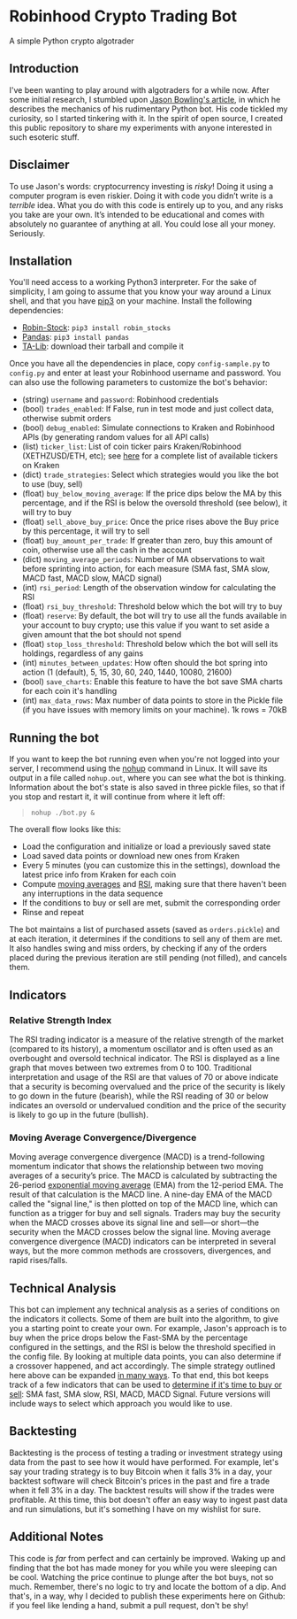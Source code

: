 # Robinhood Crypto Trading Bot
A simple Python crypto algotrader 

## Introduction
I've been wanting to play around with algotraders for a while now. After some initial research, I stumbled upon [Jason Bowling's article](https://medium.com/swlh/a-full-crypto-trading-bot-in-python-aafba122bc4e), in which he describes the mechanics of his rudimentary Python bot. His code tickled my curiosity, so I started tinkering with it. In the spirit of open source, I created this public repository to share my experiments with anyone interested in such esoteric stuff.

## Disclaimer
To use Jason's words: cryptocurrency investing is *risky*! Doing it using a computer program is even riskier. Doing it with code you didn’t write is a _terrible_ idea. What you do with this code is entirely up to you, and any risks you take are your own. It’s intended to be educational and comes with absolutely no guarantee of anything at all. You could lose all your money. Seriously.

## Installation
You'll need access to a working Python3 interpreter. For the sake of simplicity, I am going to assume that you know your way around a Linux shell, and that you have [pip3](https://linuxize.com/post/how-to-install-pip-on-ubuntu-18.04/#installing-pip-for-python-3) on your machine. Install the following dependencies:
* [Robin-Stock](http://www.robin-stocks.com/en/latest/quickstart.html): `pip3 install robin_stocks`
* [Pandas](https://pandas.pydata.org/pandas-docs/stable/index.html): `pip3 install pandas`
* [TA-Lib](https://www.ta-lib.org/): download their tarball and compile it

Once you have all the dependencies in place, copy `config-sample.py` to `config.py` and enter at least your Robinhood username and password. You can also use the following parameters to customize the bot's behavior:
* (string) `username` and `password`: Robinhood credentials
* (bool) `trades_enabled`:  If False, run in test mode and just collect data, otherwise submit orders
* (bool) `debug_enabled`: Simulate connections to Kraken and Robinhood APIs (by generating random values for all API calls)
* (list) `ticker_list`: List of coin ticker pairs Kraken/Robinhood (XETHZUSD/ETH, etc); see [here](https://api.kraken.com/0/public/AssetPairs) for a complete list of available tickers on Kraken
* (dict) `trade_strategies`: Select which strategies would you like the bot to use (buy, sell)
* (float) `buy_below_moving_average`: If the price dips below the MA by this percentage, and if the RSI is below the oversold threshold (see below), it will try to buy
* (float) `sell_above_buy_price`: Once the price rises above the Buy price by this percentage, it will try to sell
* (float) `buy_amount_per_trade`: If greater than zero, buy this amount of coin, otherwise use all the cash in the account
* (dict) `moving_average_periods`: Number of MA observations to wait before sprinting into action, for each measure (SMA fast, SMA slow, MACD fast, MACD slow, MACD signal)
* (int) `rsi_period`: Length of the observation window for calculating the RSI
* (float) `rsi_buy_threshold`: Threshold below which the bot will try to buy
* (float) `reserve`: By default, the bot will try to use all the funds available in your account to buy crypto; use this value if you want to set aside a given amount that the bot should not spend
* (float) `stop_loss_threshold`: Threshold below which the bot will sell its holdings, regardless of any gains
* (int) `minutes_between_updates`: How often should the bot spring into action (1 (default), 5, 15, 30, 60, 240, 1440, 10080, 21600)
* (bool) `save_charts`: Enable this feature to have the bot save SMA charts for each coin it's handling
* (int) `max_data_rows`: Max number of data points to store in the Pickle file (if you have issues with memory limits on your machine). 1k rows = 70kB

## Running the bot
If you want to keep the bot running even when you're not logged into your server, I recommend using the [nohup](https://linuxize.com/post/linux-nohup-command/) command in Linux. It will save its output in a file called `nohup.out`, where you can see what the bot is thinking. Information about the bot's state is also saved in three pickle files, so that if you stop and restart it, it will continue from where it left off:

> `nohup ./bot.py &`

The overall flow looks like this:
* Load the configuration and initialize or load a previously saved state
* Load saved data points or download new ones from Kraken
* Every 5 minutes (you can customize this in the settings), download the latest price info from Kraken for each coin
* Compute [moving averages](https://www.investopedia.com/terms/m/movingaverage.asp) and [RSI](https://www.investopedia.com/terms/r/rsi.asp), making sure that there haven't been any interruptions in the data sequence
* If the conditions to buy or sell are met, submit the corresponding order
* Rinse and repeat

The bot maintains a list of purchased assets (saved as `orders.pickle`) and at each iteration, it determines if the conditions to sell any of them are met. It also handles swing and miss orders, by checking if any of the orders placed during the previous iteration are still pending (not filled), and cancels them.

## Indicators
### Relative Strength Index
The RSI trading indicator is a measure of the relative strength of the market (compared to its history), a momentum oscillator and is often used as an overbought and oversold technical indicator. The RSI is displayed as a line graph that moves between two extremes from 0 to 100. Traditional interpretation and usage of the RSI are that values of 70 or above indicate that a security is becoming overvalued and the price of the security is likely to go down in the future (bearish), while the RSI reading of 30 or below indicates an oversold or undervalued condition and the price of the security is likely to go up in the future (bullish).

### Moving Average Convergence/Divergence
Moving average convergence divergence (MACD) is a trend-following momentum indicator that shows the relationship between two moving averages of a security’s price. The MACD is calculated by subtracting the 26-period [exponential moving average](https://www.investopedia.com/terms/e/ema.asp) (EMA) from the 12-period EMA. The result of that calculation is the MACD line. A nine-day EMA of the MACD called the "signal line," is then plotted on top of the MACD line, which can function as a trigger for buy and sell signals. Traders may buy the security when the MACD crosses above its signal line and sell—or short—the security when the MACD crosses below the signal line. Moving average convergence divergence (MACD) indicators can be interpreted in several ways, but the more common methods are crossovers, divergences, and rapid rises/falls.

## Technical Analysis
This bot can implement any technical analysis as a series of conditions on the indicators it collects. Some of them are built into the algorithm, to give you a starting point to create your own. For example, Jason's approach is to buy when the price drops below the Fast-SMA by the percentage configured in the settings, and the RSI is below the threshold specified in the config file. By looking at multiple data points, you can also determine if a crossover happened, and act accordingly. The simple strategy outlined here above can be expanded [in many ways](https://medium.com/mudrex/rsi-trading-strategy-with-20-sma-on-mudrex-a26bd2ac039b). To that end, this bot keeps track of a few indicators that can be used to [determine if it's time to buy or sell](https://towardsdatascience.com/algorithmic-trading-with-macd-and-python-fef3d013e9f3): SMA fast, SMA slow, RSI, MACD, MACD Signal. Future versions will include ways to select which approach you would like to use. 

## Backtesting
Backtesting is the process of testing a trading or investment strategy using data from the past to see how it would have performed. For example, let's say your trading strategy is to buy Bitcoin when it falls 3% in a day, your backtest software will check Bitcoin's prices in the past and fire a trade when it fell 3% in a day. The backtest results will show if the trades were profitable. At this time, this bot doesn't offer an easy way to ingest past data and run simulations, but it's something I have on my wishlist for sure.

## Additional Notes
This code is *far* from perfect and can certainly be improved. Waking up and finding that the bot has made money for you while you were sleeping can be cool. Watching the price continue to plunge after the bot buys, not so much. Remember, there's no logic to try and locate the bottom of a dip. And that's, in a way, why I decided to publish these experiments here on Github: if you feel like lending a hand, submit a pull request, don't be shy!

